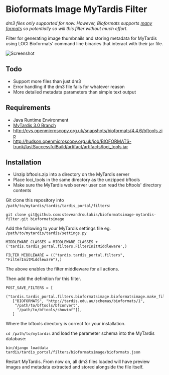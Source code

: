 Bioformats Image MyTardis Filter
===============================

_dm3 files only supported for now. However, Bioformats supports [many formats](http://loci.wisc.edu/bio-formats/formats) so potentially so will this filter without much effort._

Filter for generating image thumbnails and storing metadata for MyTardis using LOCI Bioformats' command line binaries that interact with their jar file.

![Screenshot](https://dl.dropbox.com/u/172498/screenshots_host/bioformats-dm3.png)

## Todo
 - Support more files than just dm3
 - Error handling if the dm3 file fails for whatever reason
 - More detailed metadata parameters than simple text output

## Requirements
 - Java Runtime Environment
 - [MyTardis 3.0 Branch](https://github.com/mytardis/mytardis/branches/3.0)
 - http://cvs.openmicroscopy.org.uk/snapshots/bioformats/4.4.6/bftools.zip
 - http://hudson.openmicroscopy.org.uk/job/BIOFORMATS-trunk/lastSuccessfulBuild/artifact/artifacts/loci_tools.jar

## Installation

 - Unzip bftools.zip into a directory on the MyTardis server
 - Place loci_tools in the same directory as the unzipped bftools
 - Make sure the MyTardis web server user can read the bftools' directory contents

Git clone this repository into `/path/to/mytardis/tardis/tardis_portal/filters`:
    
    git clone git@github.com:steveandroulakis/bioformatsimage-mytardis-filter.git bioformatsimage

Add the following to your MyTardis settings file eg. `/path/to/mytardis/tardis/settings.py`

```
MIDDLEWARE_CLASSES = MIDDLEWARE_CLASSES + ('tardis.tardis_portal.filters.FilterInitMiddleware',)

FILTER_MIDDLEWARE = (("tardis.tardis_portal.filters", "FilterInitMiddleware"),)
```

The above enables the filter middleware for all actions.

Then add the definition for this filter.

```
POST_SAVE_FILTERS = [
   ("tardis.tardis_portal.filters.bioformatsimage.bioformatsimage.make_filter",
   ["BIOFORMATS", "http://tardis.edu.au/schemas/bioformats/1",
    "/path/to/bftools/bfconvert",
     "/path/to/bftools/showinf"]),
   ]
```

Where the bftools directory is correct for your installation.

`cd /path/to/mytardis` and load the parameter schema into the MyTardis database:

```
bin/django loaddata tardis/tardis_portal/filters/bioformatsimage/bioformats.json
```

Restart MyTardis. From now on, all dm3 files loaded will have preview images and metadata extracted and stored alongside the file itself.
